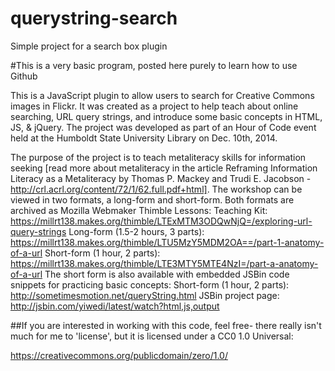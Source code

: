 querystring-search
==================

Simple project for a search box plugin

#This is a very basic program, posted here purely to learn how to use Github

This is a JavaScript plugin to allow users to search for Creative Commons images in Flickr. It was created as a project 
to help teach about online searching, URL query strings, and introduce some basic concepts in HTML, JS, & jQuery. The project 
was developed as part of an Hour of Code event held at the Humboldt State University Library on Dec. 10th, 2014. 

The purpose of the project is to teach metaliteracy skills for information seeking [read more about metaliteracy in the 
article Reframing Information Literacy as a Metaliteracy by Thomas P. Mackey and Trudi E. Jacobson - 
http://crl.acrl.org/content/72/1/62.full.pdf+html]. The workshop can be viewed in two formats, a long-form and short-form. 
Both formats are archived as Mozilla Webmaker Thimble Lessons: 
Teaching Kit: https://millrt138.makes.org/thimble/LTExMTM3ODQwNjQ=/exploring-url-query-strings
Long-form (1.5-2 hours, 3 parts): https://millrt138.makes.org/thimble/LTU5MzY5MDM2OA==/part-1-anatomy-of-a-url
Short-form (1 hour, 2 parts): https://millrt138.makes.org/thimble/LTE3MTY5MTE4NzI=/part-a-anatomy-of-a-url
The short form is also available with embedded JSBin code snippets for practicing basic concepts:
Short-form (1 hour, 2 parts): http://sometimesmotion.net/queryString.html
JSBin project page: http://jsbin.com/yiwedi/latest/watch?html,js,output

##If you are interested in working with this code, feel free- there really isn't much for me to 'license', but it is licensed under a CC0 1.0 Universal:

https://creativecommons.org/publicdomain/zero/1.0/

